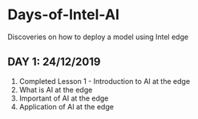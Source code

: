 # Days-of-Intel-AI
Discoveries on how to deploy a model using Intel edge

## DAY 1: 24/12/2019
1. Completed Lesson 1 - Introduction to AI at the edge
2. What is AI at the edge
3. Important of AI at the edge
4. Application of AI at the edge
